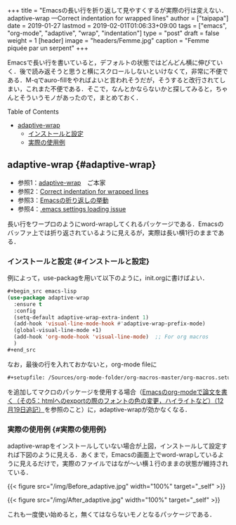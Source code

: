 +++
title = "Emacsの長い行を折り返して見やすくするが実際の行は変えない．adaptive-wrap —Correct indentation for wrapped lines"
author = ["taipapa"]
date = 2019-01-27
lastmod = 2019-02-01T01:06:33+09:00
tags = ["emacs", "org-mode", "adaptive", "wrap", "indentation"]
type = "post"
draft = false
weight = 1
[header]
  image = "headers/Femme.jpg"
  caption = "Femme piquée par un serpent"
+++

Emacsで長い行を書いていると，デフォルトの状態ではどんどん横に伸びていく．後で読み返そうと思うと横にスクロールしないといけなくて，非常に不便である．M-qでauro-fillをやればよいと言われそうだが，そうすると改行されてしまい，これまた不便である．そこで，なんとかならないかと探してみると，ちゃんとそういうモノがあったので，まとめておく．

<div class="ox-hugo-toc toc">
<div></div>

<div class="heading">Table of Contents</div>

- [adaptive-wrap](#adaptive-wrap)
    - [インストールと設定](#インストールと設定)
    - [実際の使用例](#実際の使用例)

</div>
<!--endtoc-->


## adaptive-wrap {#adaptive-wrap}

-   参照1：[adaptive-wrap](https://elpa.gnu.org/packages/adaptive-wrap.html)　ご本家
-   参照2：[Correct indentation for wrapped lines](https://emacs.stackexchange.com/questions/14589/correct-indentation-for-wrapped-lines)
-   参照3：[Emacsの折り返しの挙動](http://alainmathematics.blogspot.com/2013/07/emacs.html)
-   参照4：[.emacs settings loading issue](https://www.reddit.com/r/emacs/comments/1kw7ip/emacs%5Fsettings%5Floading%5Fissue/)　

長い行をワープロのようにword-wrapしてくれるパッケージである．Emacsのバッファ上では折り返されているように見えるが，実際は長い横1行のままである．


### インストールと設定 {#インストールと設定}

例によって，use-packagを用いて以下のように，init.orgに書けばよい．

```lisp
#+begin_src emacs-lisp
(use-package adaptive-wrap
  :ensure t
  :config
  (setq-default adaptive-wrap-extra-indent 1)
  (add-hook 'visual-line-mode-hook #'adaptive-wrap-prefix-mode)
  (global-visual-line-mode +1)
  (add-hook 'org-mode-hook 'visual-line-mode)  ;; For org macros
  )
#+end_src
```

なお，最後の行を入れておかないと，org-mode fileに

```lisp
#+setupfile: /Sources/org-mode-folder/org-macros-master/org-macros.setup
```

を追加してマクロのパッケージを使用する場合（[Emacsのorg-modeで論文を書く（その5：htmlへのexportの際のフォントの色の変更，ハイライトなど）（12月19日追記）](../html_export)を参照のこと）に，adaptive-wrapが効かなくなる．


### 実際の使用例 {#実際の使用例}

adaptive-wrapをインストールしていない場合が上図，インストールして設定すれば下図のように見える．あくまで，Emacsの画面上でword-wrapしているように見えるだけで，実際のファイルではなが～い横１行のままの状態が維持されている．

{{< figure src="/img/Before_adaptive.jpg" width="100%" target="_self" >}}

{{< figure src="/img/After_adaptive.jpg" width="100%" target="_self" >}}

これも一度使い始めると，無くてはならないモノとなるパッケージである．
